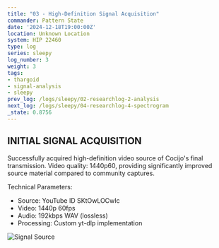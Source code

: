 ```yaml
---
title: "03 - High-Definition Signal Acquisition"
commander: Pattern State
date: '2024-12-18T19:00:00Z'
location: Unknown Location
system: HIP 22460
type: log
series: sleepy
log_number: 3
weight: 3
tags:
- thargoid
- signal-analysis
- sleepy
prev_log: /logs/sleepy/02-researchlog-2-analysis
next_log: /logs/sleepy/04-researchlog-4-spectrogram
_state: 0.8756
---
```


INITIAL SIGNAL ACQUISITION
-------------------------
Successfully acquired high-definition video source of Cocijo's final transmission. Video quality: 1440p60, providing significantly improved source material compared to community captures.

Technical Parameters:
- Source: YouTube ID SKtOwLOCwIc
- Video: 1440p 60fps
- Audio: 192kbps WAV (lossless)
- Processing: Custom yt-dlp implementation

![Signal Source](../data/images/spectrograms/raw_signal.png)
